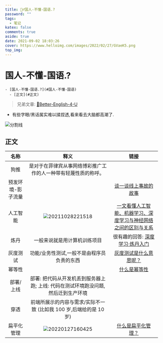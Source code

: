 ```yaml
---
title: 🤷‍♂️国人-不懂-国语.?
password: ""
tags:
  - 笔记
katex: false
comments: true
aside: true
date: 2021-09-02 18:03:26
cover: https://www.helloimg.com/images/2022/02/27/GVaeK5.png
top_img:
---
```


# 国人-不懂-国语.?

<!--
 * @?: *********************************************************************
 * @Author: Weidows
 * @LastEditors: Weidows
 * @LastEditTime: 2022-02-23 03:24:03
 * @FilePath: \Blog-private\source\_posts\others\Better-Chinese.md
 * @Description:
 * @!: *********************************************************************
-->

```pullquote mindmap mindmap-md
- [国人-不懂-国语.?](#国人-不懂-国语)
  - [正文](#正文)
```

> 兄弟文章: [🧀Better-English-4-U](../Better-English)

- 有些字眼/黑话属实难以揉捏透,看来看去大脑都高潮了.

<a>![分割线](https://cdn.jsdelivr.net/gh/Weidows/Images/img/divider.png)</a>

## 正文

|       名称        |                                                  释义                                                  |                                                                链接                                                                |
| :---------------: | :----------------------------------------------------------------------------------------------------: | :--------------------------------------------------------------------------------------------------------------------------------: |
|       狗推        |                     是对于在菲律宾从事网络博彩推广工作的人一种带有轻蔑性质的称呼。                     |
| 预发环境-影子流量 |                                                                                                        |                                [谈一谈线上事故的故事](https://segmentfault.com/a/1190000039805146)                                 |
|     人工智能      | <img src="https://www.helloimg.com/images/2022/02/27/GVidNr.png" alt="20211028221518" /> |              [一文看懂人工智能、机器学习、深度学习与神经网络之间的区别与关系](https://zhuanlan.zhihu.com/p/86794447)               |
|       炼丹        |                                      一般来说就是用计算机训练项目                                      | 很有趣的回答: [深度学习·炼丹入门](https://zhuanlan.zhihu.com/p/23781756?utm_source=qq&utm_medium=social&utm_oi=807874781918658560) |
|     灰度测试      |                               功能/业务性测试,一般不是由程序员负责的东西                               |                                  [灰度测试是什么意思呢？](https://zhuanlan.zhihu.com/p/124912164)                                  |
|      幂等性       |                                                                                                        |                             [什么是幂等性](https://blog.csdn.net/miachen520/article/details/91039661)                              |
|     部署/上线     |           部署: 把代码从开发机丢到服务器上跑; 上线: 代码在测试环境跑没问题,然后迁到生产环境            |
|       穿透        |                   前端所展示的内容与需求/实际不一致 (比如我 100 岁,后端给的是 10 岁)                   |
|    扁平化管理     | <img src="https://www.helloimg.com/images/2022/02/27/GVSEnc.png" alt="20220127160425" /> |                                   [什么是扁平化管理？](https://www.zhihu.com/question/37902193)                                    |
